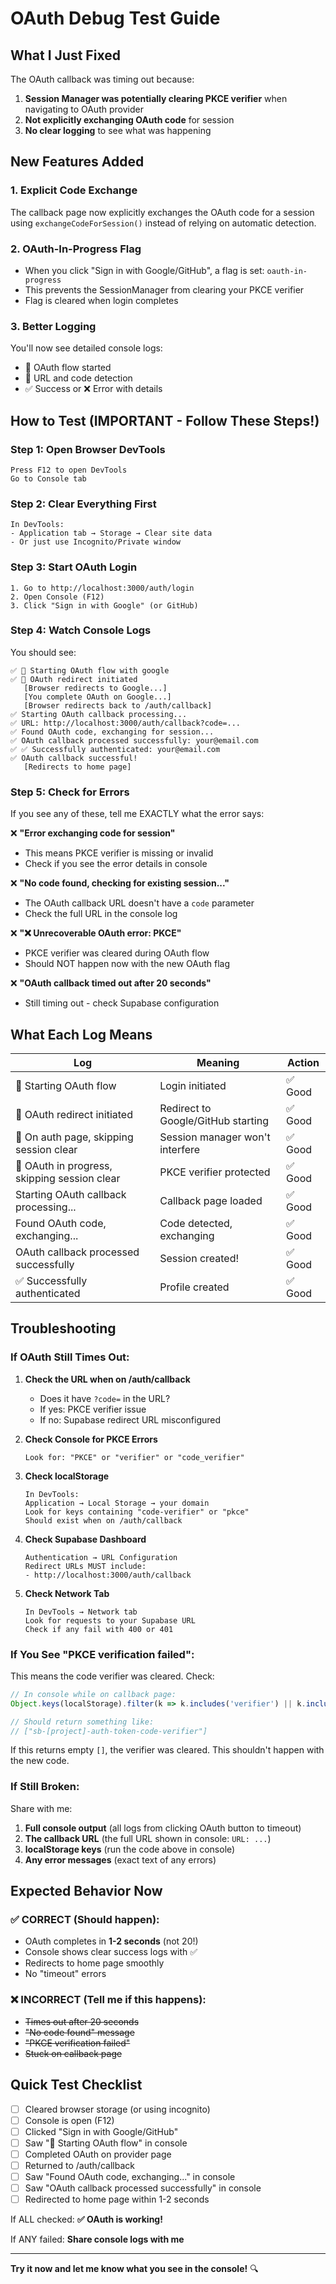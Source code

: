 # OAuth Debug Test Guide

## What I Just Fixed

The OAuth callback was timing out because:
1. **Session Manager was potentially clearing PKCE verifier** when navigating to OAuth provider
2. **Not explicitly exchanging OAuth code** for session
3. **No clear logging** to see what was happening

## New Features Added

### 1. Explicit Code Exchange
The callback page now explicitly exchanges the OAuth code for a session using `exchangeCodeForSession()` instead of relying on automatic detection.

### 2. OAuth-In-Progress Flag
- When you click "Sign in with Google/GitHub", a flag is set: `oauth-in-progress`
- This prevents the SessionManager from clearing your PKCE verifier
- Flag is cleared when login completes

### 3. Better Logging
You'll now see detailed console logs:
- 🔐 OAuth flow started
- 📍 URL and code detection
- ✅ Success or ❌ Error with details

## How to Test (IMPORTANT - Follow These Steps!)

### Step 1: Open Browser DevTools
```
Press F12 to open DevTools
Go to Console tab
```

### Step 2: Clear Everything First
```
In DevTools:
- Application tab → Storage → Clear site data
- Or just use Incognito/Private window
```

### Step 3: Start OAuth Login
```
1. Go to http://localhost:3000/auth/login
2. Open Console (F12)
3. Click "Sign in with Google" (or GitHub)
```

### Step 4: Watch Console Logs

You should see:
```
✅ 🔐 Starting OAuth flow with google
✅ 🔐 OAuth redirect initiated
   [Browser redirects to Google...]
   [You complete OAuth on Google...]
   [Browser redirects back to /auth/callback]
✅ Starting OAuth callback processing...
✅ URL: http://localhost:3000/auth/callback?code=...
✅ Found OAuth code, exchanging for session...
✅ OAuth callback processed successfully: your@email.com
✅ ✅ Successfully authenticated: your@email.com
✅ OAuth callback successful!
   [Redirects to home page]
```

### Step 5: Check for Errors

If you see any of these, tell me EXACTLY what the error says:

❌ **"Error exchanging code for session"**
- This means PKCE verifier is missing or invalid
- Check if you see the error details in console

❌ **"No code found, checking for existing session..."**
- The OAuth callback URL doesn't have a `code` parameter
- Check the full URL in the console log

❌ **"❌ Unrecoverable OAuth error: PKCE"**
- PKCE verifier was cleared during OAuth flow
- Should NOT happen now with the new OAuth flag

❌ **"OAuth callback timed out after 20 seconds"**
- Still timing out - check Supabase configuration

## What Each Log Means

| Log | Meaning | Action |
|-----|---------|--------|
| 🔐 Starting OAuth flow | Login initiated | ✅ Good |
| 🔐 OAuth redirect initiated | Redirect to Google/GitHub starting | ✅ Good |
| 📍 On auth page, skipping session clear | Session manager won't interfere | ✅ Good |
| 🔐 OAuth in progress, skipping session clear | PKCE verifier protected | ✅ Good |
| Starting OAuth callback processing... | Callback page loaded | ✅ Good |
| Found OAuth code, exchanging... | Code detected, exchanging | ✅ Good |
| OAuth callback processed successfully | Session created! | ✅ Good |
| ✅ Successfully authenticated | Profile created | ✅ Good |

## Troubleshooting

### If OAuth Still Times Out:

1. **Check the URL when on /auth/callback**
   - Does it have `?code=` in the URL?
   - If yes: PKCE verifier issue
   - If no: Supabase redirect URL misconfigured

2. **Check Console for PKCE Errors**
   ```
   Look for: "PKCE" or "verifier" or "code_verifier"
   ```

3. **Check localStorage**
   ```
   In DevTools:
   Application → Local Storage → your domain
   Look for keys containing "code-verifier" or "pkce"
   Should exist when on /auth/callback
   ```

4. **Check Supabase Dashboard**
   ```
   Authentication → URL Configuration
   Redirect URLs MUST include:
   - http://localhost:3000/auth/callback
   ```

5. **Check Network Tab**
   ```
   In DevTools → Network tab
   Look for requests to your Supabase URL
   Check if any fail with 400 or 401
   ```

### If You See "PKCE verification failed":

This means the code verifier was cleared. Check:
```javascript
// In console while on callback page:
Object.keys(localStorage).filter(k => k.includes('verifier') || k.includes('pkce'))

// Should return something like:
// ["sb-[project]-auth-token-code-verifier"]
```

If this returns empty `[]`, the verifier was cleared. This shouldn't happen with the new code.

### If Still Broken:

Share with me:
1. **Full console output** (all logs from clicking OAuth button to timeout)
2. **The callback URL** (the full URL shown in console: `URL: ...`)
3. **localStorage keys** (run the code above in console)
4. **Any error messages** (exact text of any errors)

## Expected Behavior Now

### ✅ CORRECT (Should happen):
- OAuth completes in **1-2 seconds** (not 20!)
- Console shows clear success logs with ✅
- Redirects to home page smoothly
- No "timeout" errors

### ❌ INCORRECT (Tell me if this happens):
- ~~Times out after 20 seconds~~
- ~~"No code found" message~~
- ~~"PKCE verification failed"~~
- ~~Stuck on callback page~~

## Quick Test Checklist

- [ ] Cleared browser storage (or using incognito)
- [ ] Console is open (F12)
- [ ] Clicked "Sign in with Google/GitHub"
- [ ] Saw "🔐 Starting OAuth flow" in console
- [ ] Completed OAuth on provider page
- [ ] Returned to /auth/callback
- [ ] Saw "Found OAuth code, exchanging..." in console
- [ ] Saw "OAuth callback processed successfully" in console
- [ ] Redirected to home page within 1-2 seconds

If ALL checked: **✅ OAuth is working!**

If ANY failed: **Share console logs with me**

---

**Try it now and let me know what you see in the console!** 🔍

